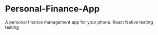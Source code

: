 # Personal-Finance-App
A personal finance management app for your phone.
React Native
testing testing
